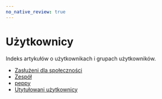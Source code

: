 ```yaml
---
no_native_review: true
---
```


# Użytkownicy

Indeks artykułów o użytkownikach i grupach użytkowników.

- [Zasłużeni dla społeczności](Community_Contributors)
- [Zespół](The_Team)
- [peppy](peppy)
- [Utytułowani użytkownicy](Users_with_unique_titles)
